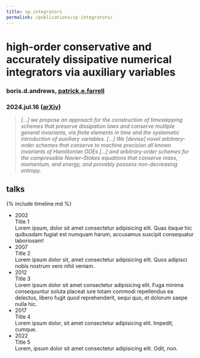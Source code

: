 ```yaml
---
title: sp.integrators
permalink: /publications/sp-integrators/
---
```


# high-order conservative and accurately dissipative numerical integrators via auxiliary variables

### boris.d.andrews, [patrick.e.farrell](https://pefarrell.org/)

### 2024.jul.16 ([arXiv](https://doi.org/10.48550/arXiv.2407.11904))

> *[...] we propose an approach for the construction of timestepping schemes that preserve dissipation laws and conserve multiple general invariants, via finite elements in time and the systematic introduction of auxiliary variables. [...] We [devise] novel arbitrary-order schemes that conserve to machine precision all known invariants of Hamiltonian ODEs [...] and arbitrary-order schemes for the compressible Navier–Stokes equations that conserve mass, momentum, and energy, and provably possess non-decreasing entropy.*

## talks

{% include timeline.md %}

<ul>
    <li style="--accent-color:#41516C">
        <div class="date">2002</div>
        <div class="title">Title 1</div>
        <div class="descr">Lorem ipsum, dolor sit amet consectetur adipisicing elit. Quas itaque hic quibusdam fugiat est numquam harum, accusamus suscipit consequatur laboriosam!</div>
    </li>
    <li style="--accent-color:#FBCA3E">
        <div class="date">2007</div>
        <div class="title">Title 2</div>
        <div class="descr">Lorem ipsum dolor sit, amet consectetur adipisicing elit. Quos adipisci nobis nostrum vero nihil veniam.</div>
    </li>
    <li style="--accent-color:#E24A68">
        <div class="date">2012</div>
        <div class="title">Title 3</div>
        <div class="descr">Lorem ipsum dolor sit amet consectetur adipisicing elit. Fuga minima consequuntur soluta placeat iure totam commodi repellendus ea delectus, libero fugit quod reprehenderit, sequi quo, et dolorum saepe nulla hic.</div>
    </li>
    <li style="--accent-color:#1B5F8C">
        <div class="date">2017</div>
        <div class="title">Title 4</div>
        <div class="descr">Lorem ipsum dolor, sit amet consectetur adipisicing elit. Impedit, cumque.</div>
    </li>
    <li style="--accent-color:#4CADAD">
        <div class="date">2022</div>
        <div class="title">Title 5</div>
        <div class="descr">Lorem, ipsum dolor sit amet consectetur adipisicing elit. Odit, non.</div>
    </li>
</ul>
